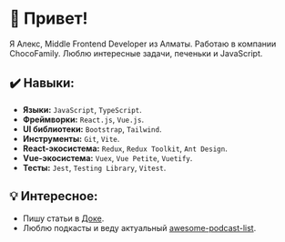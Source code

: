 
# 👋 Привет!

Я Алекс, Middle Frontend Developer из Алматы. Работаю в компании ChocoFamily. Люблю интересные задачи, печеньки и JavaScript.

## ✔️ Навыки:
- **Языки:** `JavaScript`, `TypeScript`.
- **Фреймворки:** `React.js`, `Vue.js`.
- **UI библиотеки:** `Bootstrap`, `Tailwind`.
- **Инструменты:** `Git`, `Vite`. 
- **React-экосистема:** `Redux`, `Redux Toolkit`, `Ant Design`.
- **Vue-экосистема:** `Vuex`, `Vue Petite`, `Vuetify`. 
- **Тесты:** `Jest`, `Testing Library`, `Vitest`. 

## 💡 Интересное:
- Пишу статьи в [Доке](https://doka.guide/people/punkmachine/).
- Люблю подкасты и веду актуальный [awesome-podcast-list](https://github.com/punkmachine/podcast-list).
